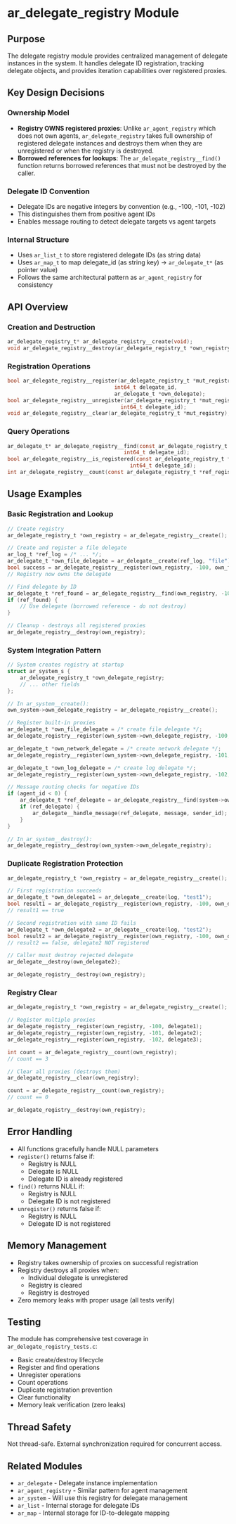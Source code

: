 # ar_delegate_registry Module

## Purpose
The delegate registry module provides centralized management of delegate instances in the system. It handles delegate ID registration, tracking delegate objects, and provides iteration capabilities over registered proxies.

## Key Design Decisions

### Ownership Model
- **Registry OWNS registered proxies**: Unlike `ar_agent_registry` which does not own agents, `ar_delegate_registry` takes full ownership of registered delegate instances and destroys them when they are unregistered or when the registry is destroyed.
- **Borrowed references for lookups**: The `ar_delegate_registry__find()` function returns borrowed references that must not be destroyed by the caller.

### Delegate ID Convention
- Delegate IDs are negative integers by convention (e.g., -100, -101, -102)
- This distinguishes them from positive agent IDs
- Enables message routing to detect delegate targets vs agent targets

### Internal Structure
- Uses `ar_list_t` to store registered delegate IDs (as string data)
- Uses `ar_map_t` to map delegate_id (as string key) -> `ar_delegate_t*` (as pointer value)
- Follows the same architectural pattern as `ar_agent_registry` for consistency

## API Overview

### Creation and Destruction
```c
ar_delegate_registry_t* ar_delegate_registry__create(void);
void ar_delegate_registry__destroy(ar_delegate_registry_t *own_registry);
```

### Registration Operations
```c
bool ar_delegate_registry__register(ar_delegate_registry_t *mut_registry,
                                  int64_t delegate_id,
                                  ar_delegate_t *own_delegate);
bool ar_delegate_registry__unregister(ar_delegate_registry_t *mut_registry,
                                    int64_t delegate_id);
void ar_delegate_registry__clear(ar_delegate_registry_t *mut_registry);
```

### Query Operations
```c
ar_delegate_t* ar_delegate_registry__find(const ar_delegate_registry_t *ref_registry,
                                     int64_t delegate_id);
bool ar_delegate_registry__is_registered(const ar_delegate_registry_t *ref_registry,
                                       int64_t delegate_id);
int ar_delegate_registry__count(const ar_delegate_registry_t *ref_registry);
```

## Usage Examples

### Basic Registration and Lookup
```c
// Create registry
ar_delegate_registry_t *own_registry = ar_delegate_registry__create();

// Create and register a file delegate
ar_log_t *ref_log = /* ... */;
ar_delegate_t *own_file_delegate = ar_delegate__create(ref_log, "file");
bool success = ar_delegate_registry__register(own_registry, -100, own_file_delegate);
// Registry now owns the delegate

// Find delegate by ID
ar_delegate_t *ref_found = ar_delegate_registry__find(own_registry, -100);
if (ref_found) {
    // Use delegate (borrowed reference - do not destroy)
}

// Cleanup - destroys all registered proxies
ar_delegate_registry__destroy(own_registry);
```

### System Integration Pattern
```c
// System creates registry at startup
struct ar_system_s {
    ar_delegate_registry_t *own_delegate_registry;
    // ... other fields
};

// In ar_system__create():
own_system->own_delegate_registry = ar_delegate_registry__create();

// Register built-in proxies
ar_delegate_t *own_file_delegate = /* create file delegate */;
ar_delegate_registry__register(own_system->own_delegate_registry, -100, own_file_delegate);

ar_delegate_t *own_network_delegate = /* create network delegate */;
ar_delegate_registry__register(own_system->own_delegate_registry, -101, own_network_delegate);

ar_delegate_t *own_log_delegate = /* create log delegate */;
ar_delegate_registry__register(own_system->own_delegate_registry, -102, own_log_delegate);

// Message routing checks for negative IDs
if (agent_id < 0) {
    ar_delegate_t *ref_delegate = ar_delegate_registry__find(system->own_delegate_registry, agent_id);
    if (ref_delegate) {
        ar_delegate__handle_message(ref_delegate, message, sender_id);
    }
}

// In ar_system__destroy():
ar_delegate_registry__destroy(own_system->own_delegate_registry);
```

### Duplicate Registration Protection
```c
ar_delegate_registry_t *own_registry = ar_delegate_registry__create();

// First registration succeeds
ar_delegate_t *own_delegate1 = ar_delegate__create(log, "test1");
bool result1 = ar_delegate_registry__register(own_registry, -100, own_delegate1);
// result1 == true

// Second registration with same ID fails
ar_delegate_t *own_delegate2 = ar_delegate__create(log, "test2");
bool result2 = ar_delegate_registry__register(own_registry, -100, own_delegate2);
// result2 == false, delegate2 NOT registered

// Caller must destroy rejected delegate
ar_delegate__destroy(own_delegate2);

ar_delegate_registry__destroy(own_registry);
```

### Registry Clear
```c
ar_delegate_registry_t *own_registry = ar_delegate_registry__create();

// Register multiple proxies
ar_delegate_registry__register(own_registry, -100, delegate1);
ar_delegate_registry__register(own_registry, -101, delegate2);
ar_delegate_registry__register(own_registry, -102, delegate3);

int count = ar_delegate_registry__count(own_registry);
// count == 3

// Clear all proxies (destroys them)
ar_delegate_registry__clear(own_registry);

count = ar_delegate_registry__count(own_registry);
// count == 0

ar_delegate_registry__destroy(own_registry);
```

## Error Handling
- All functions gracefully handle NULL parameters
- `register()` returns false if:
  - Registry is NULL
  - Delegate is NULL
  - Delegate ID is already registered
- `find()` returns NULL if:
  - Registry is NULL
  - Delegate ID is not registered
- `unregister()` returns false if:
  - Registry is NULL
  - Delegate ID is not registered

## Memory Management
- Registry takes ownership of proxies on successful registration
- Registry destroys all proxies when:
  - Individual delegate is unregistered
  - Registry is cleared
  - Registry is destroyed
- Zero memory leaks with proper usage (all tests verify)

## Testing
The module has comprehensive test coverage in `ar_delegate_registry_tests.c`:
- Basic create/destroy lifecycle
- Register and find operations
- Unregister operations
- Count operations
- Duplicate registration prevention
- Clear functionality
- Memory leak verification (zero leaks)

## Thread Safety
Not thread-safe. External synchronization required for concurrent access.

## Related Modules
- `ar_delegate` - Delegate instance implementation
- `ar_agent_registry` - Similar pattern for agent management
- `ar_system` - Will use this registry for delegate management
- `ar_list` - Internal storage for delegate IDs
- `ar_map` - Internal storage for ID-to-delegate mapping
